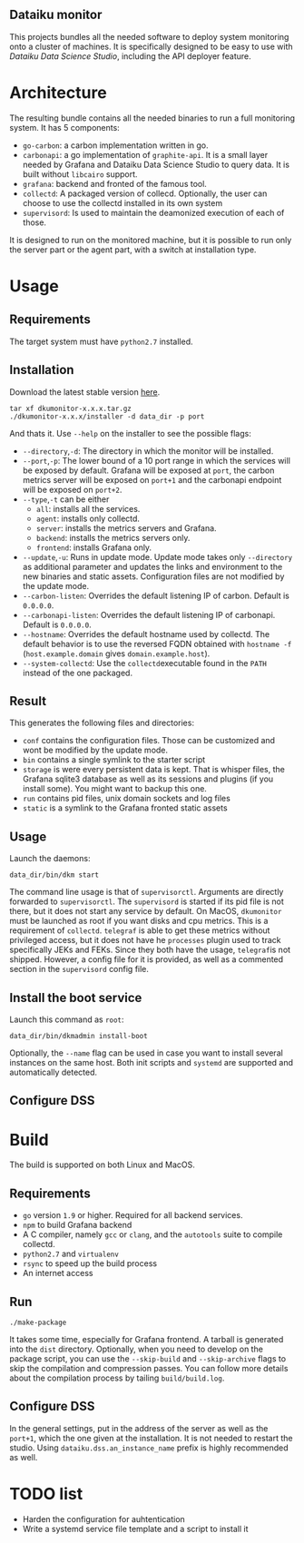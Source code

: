 Dataiku monitor
------------------

This projects bundles all the needed software to deploy system monitoring onto a cluster of machines. It is specifically designed to be easy to use with *Dataiku Data Science Studio*, including the API deployer feature.

# Architecture

The resulting bundle contains all the needed binaries to run a full monitoring system. It has 5 components:

- `go-carbon`: a carbon implementation written in go. 
- `carbonapi`: a go implementation of `graphite-api`. It is a small layer needed by Grafana and Dataiku Data Science Studio to query data. It is built without `libcairo` support.
- `grafana`: backend and fronted of the famous tool.
- `collectd`: A packaged version of collecd. Optionally, the user can choose to use the collectd installed in its own system
- `supervisord`: Is used to maintain the deamonized execution of each of those.

It is designed to run on the monitored machine, but it is possible to run only the server part or the agent part, with a switch at installation type.

# Usage

## Requirements

The target system must have `python2.7` installed.

## Installation

Download the latest stable version [here](https://downloads.dataiku.com/public/dkumonitor/download_latest.html).

```
tar xf dkumonitor-x.x.x.tar.gz
./dkumonitor-x.x.x/installer -d data_dir -p port
```

And thats it. Use `--help` on the installer to see the possible flags:

- `--directory`,`-d`: The directory in which the monitor will be installed.
- `--port`,`-p`: The lower bound of a 10 port range in which the services will be exposed by default. Grafana will be exposed at `port`, the carbon metrics server will be exposed on `port+1` and the carbonapi endpoint will be exposed on `port+2`.
- `--type`,`-t` can be either
    - `all`: installs all the services.
    - `agent`: installs only collectd.
    - `server`: installs the metrics servers and Grafana.
    - `backend`: installs the metrics servers only.
    - `frontend`: installs Grafana only.
- `--update`,`-u`: Runs in update mode. Update mode takes only `--directory` as additional parameter and updates the links and environment to the new binaries and static assets. Configuration files are not modified by the update mode.
- `--carbon-listen`: Overrides the default listening IP of carbon. Default is `0.0.0.0`.
- `--carbonapi-listen`: Overrides the default listening IP of carbonapi. Default is `0.0.0.0`.
- `--hostname`: Overrides the default hostname used by collectd. The default behavior is to use the reversed FQDN obtained with `hostname -f` (`host.example.domain` gives `domain.example.host`).
- `--system-collectd`: Use the `collectd`executable found in the `PATH` instead of the one packaged.


## Result

This generates the following files and directories:

- `conf` contains the configuration files. Those can be customized and wont be modified by the update mode.
- `bin` contains a single symlink to the starter script
- `storage` is were every persistent data is kept. That is whisper files, the Grafana sqlite3 database as well as its sessions and plugins (if you install some). You might want to backup this one.
- `run` contains pid files, unix domain sockets and log files
- `static` is a symlink to the Grafana fronted static assets


## Usage

Launch the daemons:

```
data_dir/bin/dkm start
```

The command line usage is that of `supervisorctl`. Arguments are directly forwarded to `supervisorctl`. The `supervisord` is started if its pid file is not there, but it does not start any service by default. On MacOS, `dkumonitor` must be launched as root if you want disks and cpu metrics. This is a requirement of `collectd`. `telegraf` is able to get these metrics without privileged access, but it does not have he `processes` plugin used to track specifically JEKs and FEKs. Since they both have the usage, `telegraf`is not shipped. However, a config file for it is provided, as well as a commented section in the `supervisord` config file.

## Install the boot service

Launch this command as `root`:

```
data_dir/bin/dkmadmin install-boot
```

Optionally, the `--name` flag can be used in case you want to install several instances on the same host. Both init scripts and `systemd` are supported and automatically detected.

## Configure DSS



# Build

The build is supported on both Linux and MacOS.

## Requirements

- `go` version `1.9` or higher. Required for all backend services.
- `npm` to build Grafana backend
- A C compiler, namely `gcc` or `clang`, and the `autotools` suite to compile collectd.
- `python2.7` and `virtualenv`
- `rsync` to speed up the build process
- An internet access

## Run

```
./make-package
```

It takes some time, especially for Grafana frontend. A tarball is generated into the `dist` directory.  Optionally, when you need to develop on the package script, you can use the `--skip-build` and `--skip-archive` flags to skip the compilation and compression passes. You can follow more details about the compilation process by tailing `build/build.log`.


## Configure DSS

In the general settings, put in the address of the server as well as the `port+1`, which the one given at the installation. It is not needed to restart the studio. Using `dataiku.dss.an_instance_name` prefix is highly recommended as well.


# TODO list

- Harden the configuration for auhtentication
- Write a systemd service file template and a script to install it

